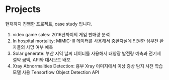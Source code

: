 # Projects
현재까지 진행한 프로젝트, case study 입니다.

1. video game sales: 2016년까지의 게임 판매량 분석
2. In hospital mortality: MIMIC-III 데이터를 사용해서 중환자실에 입원한 심부전 환자들의 사망 여부 예측
3. Solar generate: 부산 지역 날씨 데이터를 사용해서 태양광 발전량 예측과 전기세 절약 금액, API와 대시보드 배포  
4. Xray Abnormalities Detection: 흉부 Xray 이미지에서 이상 증상 탐지 사전 학습 모델 사용 Tensorflow Object Detection API
